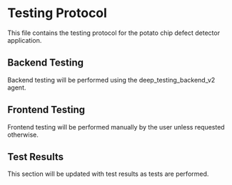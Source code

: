 # Testing Protocol

This file contains the testing protocol for the potato chip defect detector application.

## Backend Testing

Backend testing will be performed using the deep_testing_backend_v2 agent.

## Frontend Testing

Frontend testing will be performed manually by the user unless requested otherwise.

## Test Results

This section will be updated with test results as tests are performed.
